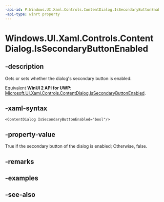```yaml
---
-api-id: P:Windows.UI.Xaml.Controls.ContentDialog.IsSecondaryButtonEnabled
-api-type: winrt property
---
```


<!-- Property syntax
public bool IsSecondaryButtonEnabled { get;  set; }
-->

# Windows.UI.Xaml.Controls.ContentDialog.IsSecondaryButtonEnabled

## -description
Gets or sets whether the dialog's secondary button is enabled.

Equivalent **WinUI 2 API for UWP**: [Microsoft.UI.Xaml.Controls.ContentDialog.IsSecondaryButtonEnabled](/windows/winui/api/microsoft.ui.xaml.controls.contentdialog.issecondarybuttonenabled).

## -xaml-syntax
```xaml
<ContentDialog IsSecondaryButtonEnabled="bool"/>
```


## -property-value
True if the secondary button of the dialog is enabled; Otherwise, false.

## -remarks

## -examples

## -see-also
